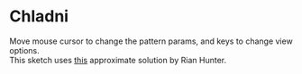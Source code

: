 # Chladni

Move mouse cursor to change the pattern params, and keys to change view options. <br>
This sketch uses [this](https://thelig.ht/chladni/) approximate solution by Rian Hunter. <br>

